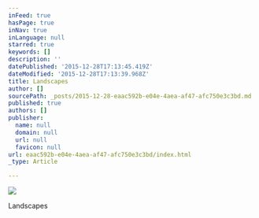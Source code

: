 ```yaml
---
inFeed: true
hasPage: true
inNav: true
inLanguage: null
starred: true
keywords: []
description: ''
datePublished: '2015-12-28T17:13:45.419Z'
dateModified: '2015-12-28T17:13:39.968Z'
title: Landscapes
author: []
sourcePath: _posts/2015-12-28-eaac592b-e04e-4aea-af47-afc750e3c3bd.md
published: true
authors: []
publisher:
  name: null
  domain: null
  url: null
  favicon: null
url: eaac592b-e04e-4aea-af47-afc750e3c3bd/index.html
_type: Article

---
```

![](https://s3-us-west-2.amazonaws.com/the-grid-img/p/47a1532346e8a6b1adbe5bfd581118832d8396b9.jpg)

Landscapes